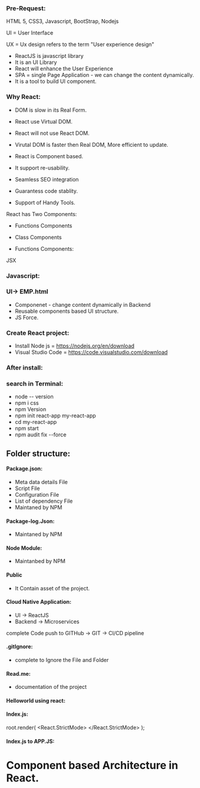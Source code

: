 
### Pre-Request:

HTML 5, CSS3, Javascript, BootStrap, Nodejs

UI = User Interface

UX = Ux design refers to the term "User experience design"

* ReactJS is javascript library
* It is an UI Library
* React will enhance the User Experience
* SPA = single Page Application - we can change the content dynamically.
* It is a tool to build UI component.

### Why React:

- DOM is slow in its Real Form.
- React use Virtual DOM.
- React will not use React DOM.
- Virutal DOM is faster then Real DOM, More efficient to update.

- React is Component based.
- It support re-usability.
- Seamless SEO integration
- Guarantess code stablity.
- Support of Handy Tools.

React has Two Components:

- Functions Components
- Class Components

- Functions Components:

JSX 
### Javascript:

### UI-> EMP.html

- Componenet - change content dynamically in Backend
- Reusable components based UI structure.
- JS Force.

### Create React project:

- Install Node js  =  https://nodejs.org/en/download
- Visual Studio Code = https://code.visualstudio.com/download

### After install:

### search in Terminal:

 -  node -- version
 -  npm  i css
 -  npm Version
 -  npm init react-app my-react-app
 -  cd my-react-app
 -  npm start
 -  npm audit fix --force


## Folder structure:

#### Package.json:

- Meta data details File
- Script File
- Configuration File
- List of dependency File
- Maintaned by NPM

#### Package-log.Json:

- Maintaned by NPM

####  Node Module:

- Maintanbed by NPM

#### Public

- It Contain asset of the project.

#### Cloud Native Application:

-  UI -> ReactJS
-  Backend -> Microservices

complete Code push to GITHub -> GIT -> CI/CD pipeline

#### .gitIgnore: 

- complete to Ignore the File and Folder

#### Read.me: 

- documentation of the project

#### Helloworld using react:

#### Index.js:

root.render(
<React.StrictMode>
</React.StrictMode>
);

#### Index.js to APP.JS:

<App/>

# Component based Architecture in React.






